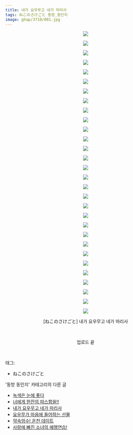 ```yaml
---
title: 내가 요우무고 네가 마리사
tags: ねこのさけごと 동방_동인지
image: ghap/3710/001.jpg
---
```

<div class="article">
<p style="text-align: center; clear: none; float: none;"><img src="{{ site.nasurl }}/ghap/3710/001.jpg"/></p>
<p style="text-align: center; clear: none; float: none;"><img src="{{ site.nasurl }}/ghap/3710/002.jpg"/></p>
<p style="text-align: center; clear: none; float: none;"><img src="{{ site.nasurl }}/ghap/3710/003.jpg"/></p>
<p style="text-align: center; clear: none; float: none;"><img src="{{ site.nasurl }}/ghap/3710/004.jpg"/></p>
<p style="text-align: center; clear: none; float: none;"><img src="{{ site.nasurl }}/ghap/3710/005.jpg"/></p>
<p style="text-align: center; clear: none; float: none;"><img src="{{ site.nasurl }}/ghap/3710/006.jpg"/></p>
<p style="text-align: center; clear: none; float: none;"><img src="{{ site.nasurl }}/ghap/3710/007.jpg"/></p>
<p style="text-align: center; clear: none; float: none;"><img src="{{ site.nasurl }}/ghap/3710/008.jpg"/></p>
<p style="text-align: center; clear: none; float: none;"><img src="{{ site.nasurl }}/ghap/3710/009.jpg"/></p>
<p style="text-align: center; clear: none; float: none;"><img src="{{ site.nasurl }}/ghap/3710/010.jpg"/></p>
<p style="text-align: center; clear: none; float: none;"><img src="{{ site.nasurl }}/ghap/3710/011.jpg"/></p>
<p style="text-align: center; clear: none; float: none;"><img src="{{ site.nasurl }}/ghap/3710/012.jpg"/></p>
<p style="text-align: center; clear: none; float: none;"><img src="{{ site.nasurl }}/ghap/3710/013.jpg"/></p>
<p style="text-align: center; clear: none; float: none;"><img src="{{ site.nasurl }}/ghap/3710/014.jpg"/></p>
<p style="text-align: center; clear: none; float: none;"><img src="{{ site.nasurl }}/ghap/3710/015.jpg"/></p>
<p style="text-align: center; clear: none; float: none;"><img src="{{ site.nasurl }}/ghap/3710/016.jpg"/></p>
<p style="text-align: center; clear: none; float: none;"><img src="{{ site.nasurl }}/ghap/3710/017.jpg"/></p>
<p style="text-align: center; clear: none; float: none;"><img src="{{ site.nasurl }}/ghap/3710/018.jpg"/></p>
<p style="text-align: center; clear: none; float: none;"><img src="{{ site.nasurl }}/ghap/3710/019.jpg"/></p>
<p style="text-align: center; clear: none; float: none;"><img src="{{ site.nasurl }}/ghap/3710/020.jpg"/></p>
<p style="text-align: center; clear: none; float: none;"><img src="{{ site.nasurl }}/ghap/3710/021.jpg"/></p>
<p style="text-align: center; clear: none; float: none;"><img src="{{ site.nasurl }}/ghap/3710/022.jpg"/></p>
<p style="text-align: center; clear: none; float: none;"><img src="{{ site.nasurl }}/ghap/3710/023.jpg"/></p>
<p style="text-align: center; clear: none; float: none;"><img src="{{ site.nasurl }}/ghap/3710/024.jpg"/></p>
<p style="text-align: center; clear: none; float: none;"><img src="{{ site.nasurl }}/ghap/3710/025.jpg"/></p>
<p style="text-align: center; clear: none; float: none;"><img src="{{ site.nasurl }}/ghap/3710/026.jpg"/></p>
<p style="text-align: center; clear: none; float: none;"><img src="{{ site.nasurl }}/ghap/3710/027.jpg"/></p>
<p style="text-align: center; clear: none; float: none;"><img src="{{ site.nasurl }}/ghap/3710/028.jpg"/></p>
<p style="text-align: center; clear: none; float: none;"><img src="{{ site.nasurl }}/ghap/3710/029.jpg"/></p>
<p style="text-align: center; clear: none; float: none;"><img src="{{ site.nasurl }}/ghap/3710/030.jpg"/></p>
<p style="text-align: center; clear: none; float: none;">[ねこのさけごと] 내가 요우무고 네가 마리사</p>
<p style="text-align: center; clear: none; float: none;"><br/></p>
<p style="text-align: center; clear: none; float: none;">업로드 끝</p>
<p><br/></p>
</div><div class="tagTrail">
<p>태그: </p>
<ul>
<li>ねこのさけごと</li>
</ul>
</div><div class="another">
<p>'동방 동인지' 카테고리의 다른 글</p>
<ul>
<li><a href="/2017-09-20-ghap_3754">녹색은 눈에 좋다</a></li>
<li><a href="/2017-09-15-ghap_3720">너에게 한잔의 따스함을!!</a></li>
<li><a href="/2017-09-13-ghap_3710">내가 요우무고 네가 마리사</a></li>
<li><a href="/2017-09-13-ghap_3709">요우무가 마음에 들어하는 선물</a></li>
<li><a href="/2017-09-13-ghap_3708">약속엄수! 온천 데이트</a></li>
<li><a href="/2017-09-13-ghap_3707">사랑에 빠진 소녀의 예행연습!</a></li>
</ul>
</div><div class="cb_module cb_fluid">
<div class="cb_wrt cb_profile">
</div><!-- commentList close -->
</div>